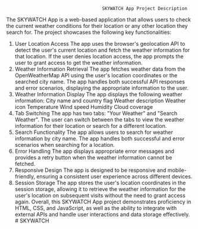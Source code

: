                                         SKYWATCH App Project Description

The SKYWATCH App is a web-based application that allows users to check the current weather conditions for their location or any other location they search for. The project showcases the following key functionalities:

1. User Location Access
   The app uses the browser's geolocation API to detect the user's current location and fetch the weather information for that location.
   If the user denies location access, the app prompts the user to grant access to get the weather information.
2. Weather Information Retrieval
   The app fetches weather data from the OpenWeatherMap API using the user's location coordinates or the searched city name.
   The app handles both successful API responses and error scenarios, displaying the appropriate information to the user.
3. Weather Information Display
   The app displays the following weather information:
   City name and country flag
   Weather description
   Weather icon
   Temperature
   Wind speed
   Humidity
   Cloud coverage
4. Tab Switching
   The app has two tabs: "Your Weather" and "Search Weather".
   The user can switch between the tabs to view the weather information for their location or search for a different location.
5. Search Functionality
   The app allows users to search for weather information by city name.
   The app handles both successful and error scenarios when searching for a location.
6. Error Handling
   The app displays appropriate error messages and provides a retry button when the weather information cannot be fetched.
7. Responsive Design
   The app is designed to be responsive and mobile-friendly, ensuring a consistent user experience across different devices.
8. Session Storage
   The app stores the user's location coordinates in the session storage, allowing it to retrieve the weather information for the user's location on subsequent visits without the need to grant access again.
   Overall, this SKYWATCH App project demonstrates proficiency in HTML, CSS, and JavaScript, as well as the ability to integrate with external APIs and handle user interactions and data storage effectively.
#   S K Y W A T C H  
 